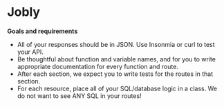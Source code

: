 # Jobly

**Goals and requirements**
  - All of your responses should be in JSON. Use Insonmia or curl to test your API.  
  - Be thoughtful about function and variable names, and for you to write appropriate documentation for every function and route.  
  - After each section, we expect you to write tests for the routes in that section.  
  - For each resource, place all of your SQL/database logic in a class. We do not want to see ANY SQL in your routes!
